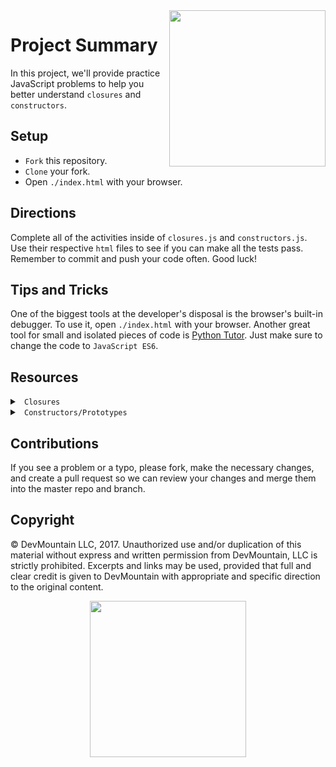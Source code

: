 <img src="https://s3.amazonaws.com/devmountain/readme-logo.png" width="250" align="right">

# Project Summary

In this project, we'll provide practice JavaScript problems to help you better understand `closures` and `constructors`.

## Setup

- `Fork` this repository.
- `Clone` your fork.
- Open `./index.html` with your browser.

## Directions

Complete all of the activities inside of `closures.js` and `constructors.js`. Use their respective `html` files to see if you can make all the tests pass. Remember to commit and push your code often. Good luck!

## Tips and Tricks

One of the biggest tools at the developer's disposal is the browser's built-in debugger. To use it, open `./index.html` with your browser. Another great tool for small and isolated pieces of code is <a href="http://www.pythontutor.com/visualize.html#">Python Tutor</a>. Just make sure to change the code to `JavaScript ES6`.

## Resources

<details>

<summary> <code> Closures </code> </summary>

- [Closures - MDN](https://developer.mozilla.org/en-US/docs/Web/JavaScript/Closures)
- [3 Part Series - Closures vs. Classes/Constructors](https://medium.com/engineering-livestream/javascript-classes-vs-closures-cf6d6c1473f)

</details>

<details>

<summary> <code> Constructors/Prototypes </code> </summary>

- [Understanding Constructor Functions](https://www.w3schools.com/js/js_object_constructors.asp)
- [Prototype Basics](https://www.w3schools.com/js/js_object_prototypes.asp)
- [Prototype InDepth](https://developer.mozilla.org/en-US/docs/Web/JavaScript/Inheritance_and_the_prototype_chain)
- [Factory vs. Constructor vs. Class](https://medium.com/javascript-scene/javascript-factory-functions-vs-constructor-functions-vs-classes-2f22ceddf33e)

</details>

## Contributions

If you see a problem or a typo, please fork, make the necessary changes, and create a pull request so we can review your changes and merge them into the master repo and branch.

## Copyright

© DevMountain LLC, 2017. Unauthorized use and/or duplication of this material without express and written permission from DevMountain, LLC is strictly prohibited. Excerpts and links may be used, provided that full and clear credit is given to DevMountain with appropriate and specific direction to the original content.

<p align="center">
<img src="https://s3.amazonaws.com/devmountain/readme-logo.png" width="250">
</p>
